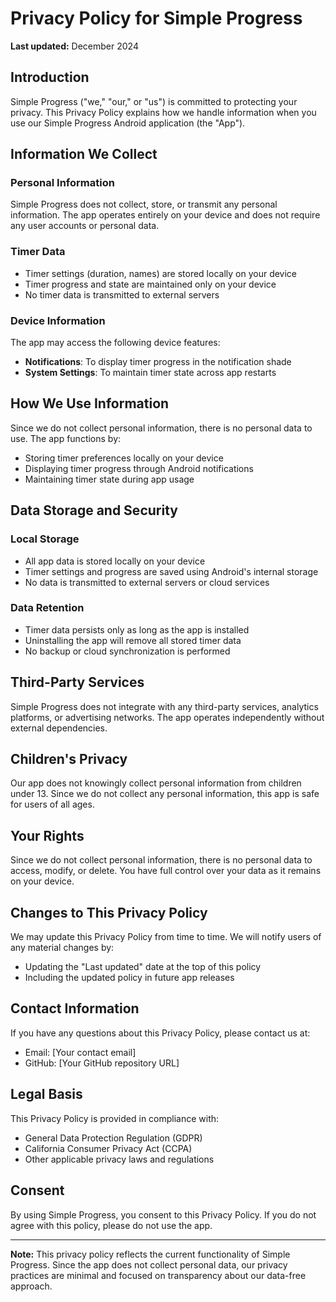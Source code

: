 # Privacy Policy for Simple Progress

**Last updated:** December 2024

## Introduction

Simple Progress ("we," "our," or "us") is committed to protecting your privacy. This Privacy Policy explains how we handle information when you use our Simple Progress Android application (the "App").

## Information We Collect

### Personal Information
Simple Progress does not collect, store, or transmit any personal information. The app operates entirely on your device and does not require any user accounts or personal data.

### Timer Data
- Timer settings (duration, names) are stored locally on your device
- Timer progress and state are maintained only on your device
- No timer data is transmitted to external servers

### Device Information
The app may access the following device features:
- **Notifications**: To display timer progress in the notification shade
- **System Settings**: To maintain timer state across app restarts

## How We Use Information

Since we do not collect personal information, there is no personal data to use. The app functions by:
- Storing timer preferences locally on your device
- Displaying timer progress through Android notifications
- Maintaining timer state during app usage

## Data Storage and Security

### Local Storage
- All app data is stored locally on your device
- Timer settings and progress are saved using Android's internal storage
- No data is transmitted to external servers or cloud services

### Data Retention
- Timer data persists only as long as the app is installed
- Uninstalling the app will remove all stored timer data
- No backup or cloud synchronization is performed

## Third-Party Services

Simple Progress does not integrate with any third-party services, analytics platforms, or advertising networks. The app operates independently without external dependencies.

## Children's Privacy

Our app does not knowingly collect personal information from children under 13. Since we do not collect any personal information, this app is safe for users of all ages.

## Your Rights

Since we do not collect personal information, there is no personal data to access, modify, or delete. You have full control over your data as it remains on your device.

## Changes to This Privacy Policy

We may update this Privacy Policy from time to time. We will notify users of any material changes by:
- Updating the "Last updated" date at the top of this policy
- Including the updated policy in future app releases

## Contact Information

If you have any questions about this Privacy Policy, please contact us at:
- Email: [Your contact email]
- GitHub: [Your GitHub repository URL]

## Legal Basis

This Privacy Policy is provided in compliance with:
- General Data Protection Regulation (GDPR)
- California Consumer Privacy Act (CCPA)
- Other applicable privacy laws and regulations

## Consent

By using Simple Progress, you consent to this Privacy Policy. If you do not agree with this policy, please do not use the app.

---

**Note:** This privacy policy reflects the current functionality of Simple Progress. Since the app does not collect personal data, our privacy practices are minimal and focused on transparency about our data-free approach. 
